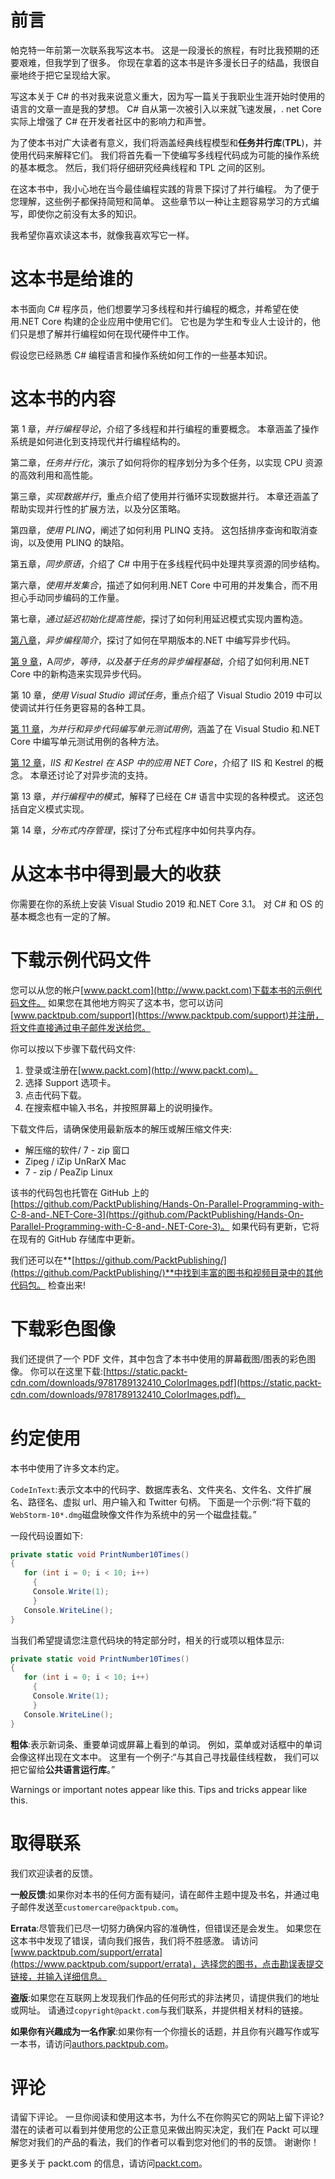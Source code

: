 # 前言

帕克特一年前第一次联系我写这本书。 这是一段漫长的旅程，有时比我预期的还要艰难，但我学到了很多。 你现在拿着的这本书是许多漫长日子的结晶，我很自豪地终于把它呈现给大家。

写这本关于 C# 的书对我来说意义重大，因为写一篇关于我职业生涯开始时使用的语言的文章一直是我的梦想。 C# 自从第一次被引入以来就飞速发展，. net Core 实际上增强了 C# 在开发者社区中的影响力和声誉。

为了使本书对广大读者有意义，我们将涵盖经典线程模型和**任务并行库**(**TPL**)，并使用代码来解释它们。 我们将首先看一下使编写多线程代码成为可能的操作系统的基本概念。 然后，我们将仔细研究经典线程和 TPL 之间的区别。

在这本书中，我小心地在当今最佳编程实践的背景下探讨了并行编程。 为了便于您理解，这些例子都保持简短和简单。 这些章节以一种让主题容易学习的方式编写，即使你之前没有太多的知识。

我希望你喜欢读这本书，就像我喜欢写它一样。

# 这本书是给谁的

本书面向 C# 程序员，他们想要学习多线程和并行编程的概念，并希望在使用.NET Core 构建的企业应用中使用它们。 它也是为学生和专业人士设计的，他们只是想了解并行编程如何在现代硬件中工作。

假设您已经熟悉 C# 编程语言和操作系统如何工作的一些基本知识。

# 这本书的内容

第 1 章，*并行编程导论*，介绍了多线程和并行编程的重要概念。 本章涵盖了操作系统是如何进化到支持现代并行编程结构的。

第二章，*任务并行化*，演示了如何将你的程序划分为多个任务，以实现 CPU 资源的高效利用和高性能。

第三章，*实现数据并行*，重点介绍了使用并行循环实现数据并行。 本章还涵盖了帮助实现并行性的扩展方法，以及分区策略。

第四章，*使用 PLINQ*，阐述了如何利用 PLINQ 支持。 这包括排序查询和取消查询，以及使用 PLINQ 的缺陷。

第五章，*同步原语*，介绍了 C# 中用于在多线程代码中处理共享资源的同步结构。

第六章，*使用并发集合*，描述了如何利用.NET Core 中可用的并发集合，而不用担心手动同步编码的工作量。

第七章，*通过延迟初始化提高性能*，探讨了如何利用延迟模式实现内置构造。

[第八章](08.html)，*异步编程简介*，探讨了如何在早期版本的.NET 中编写异步代码。

[第 9 章](09.html)，A*同步，等待，以及基于任务的异步编程基础*，介绍了如何利用.NET Core 中的新构造来实现异步代码。

第 10 章，*使用 Visual Studio 调试任务*，重点介绍了 Visual Studio 2019 中可以使调试并行任务更容易的各种工具。

[第 11 章](11.html)，*为并行和异步代码编写单元测试用例*，涵盖了在 Visual Studio 和.NET Core 中编写单元测试用例的各种方法。

[第 12 章](12.html)，*IIS 和 Kestrel 在 ASP 中的应用 NET Core*，介绍了 IIS 和 Kestrel 的概念。 本章还讨论了对异步流的支持。

第 13 章，*并行编程中的模式*，解释了已经在 C# 语言中实现的各种模式。 这还包括自定义模式实现。

第 14 章，*分布式内存管理*，探讨了分布式程序中如何共享内存。

# 从这本书中得到最大的收获

你需要在你的系统上安装 Visual Studio 2019 和.NET Core 3.1。 对 C# 和 OS 的基本概念也有一定的了解。

# 下载示例代码文件

您可以从您的帐户[www.packt.com](http://www.packt.com)下载本书的示例代码文件。 如果您在其他地方购买了这本书，您可以访问[www.packtpub.com/support](https://www.packtpub.com/support)并注册，将文件直接通过电子邮件发送给您。

你可以按以下步骤下载代码文件:

1.  登录或注册在[www.packt.com](http://www.packt.com)。
2.  选择 Support 选项卡。
3.  点击代码下载。
4.  在搜索框中输入书名，并按照屏幕上的说明操作。

下载文件后，请确保使用最新版本的解压或解压缩文件夹:

*   解压缩的软件/ 7 - zip 窗口
*   Zipeg / iZip UnRarX Mac
*   7 - zip / PeaZip Linux

该书的代码包也托管在 GitHub 上的[https://github.com/PacktPublishing/Hands-On-Parallel-Programming-with-C-8-and-.NET-Core-3](https://github.com/PacktPublishing/Hands-On-Parallel-Programming-with-C-8-and-.NET-Core-3)。 如果代码有更新，它将在现有的 GitHub 存储库中更新。

我们还可以在**[https://github.com/PacktPublishing/](https://github.com/PacktPublishing/)**中找到丰富的图书和视频目录中的其他代码包。 检查出来!

# 下载彩色图像

我们还提供了一个 PDF 文件，其中包含了本书中使用的屏幕截图/图表的彩色图像。 你可以在这里下载:[https://static.packt-cdn.com/downloads/9781789132410_ColorImages.pdf](https://static.packt-cdn.com/downloads/9781789132410_ColorImages.pdf)。

# 约定使用

本书中使用了许多文本约定。

`CodeInText`:表示文本中的代码字、数据库表名、文件夹名、文件名、文件扩展名、路径名、虚拟 url、用户输入和 Twitter 句柄。 下面是一个示例:“将下载的`WebStorm-10*.dmg`磁盘映像文件作为系统中的另一个磁盘挂载。”

一段代码设置如下:

```cs
private static void PrintNumber10Times()
{
   for (int i = 0; i < 10; i++)
     {
     Console.Write(1);
     }
   Console.WriteLine();
}
```

当我们希望提请您注意代码块的特定部分时，相关的行或项以粗体显示:

```cs
private static void PrintNumber10Times()
{
   for (int i = 0; i < 10; i++)
     {
     Console.Write(1);
     }
   Console.WriteLine();
}
```

**粗体**:表示新词条、重要单词或屏幕上看到的单词。 例如，菜单或对话框中的单词会像这样出现在文本中。 这里有一个例子:“与其自己寻找最佳线程数，
我们可以把它留给**公共语言运行库**。”

Warnings or important notes appear like this. Tips and tricks appear like this.

# 取得联系

我们欢迎读者的反馈。

**一般反馈**:如果你对本书的任何方面有疑问，请在邮件主题中提及书名，并通过电子邮件发送至`customercare@packtpub.com`。

**Errata**:尽管我们已尽一切努力确保内容的准确性，但错误还是会发生。 如果您在这本书中发现了错误，请向我们报告，我们将不胜感激。 请访问[www.packtpub.com/support/errata](https://www.packtpub.com/support/errata)，选择您的图书，点击勘误表提交链接，并输入详细信息。

**盗版**:如果您在互联网上发现我们作品的任何形式的非法拷贝，请提供我们的地址或网址。 请通过`copyright@packt.com`与我们联系，并提供相关材料的链接。

**如果你有兴趣成为一名作家**:如果你有一个你擅长的话题，并且你有兴趣写作或写一本书，请访问[authors.packtpub.com](http://authors.packtpub.com/)。

# 评论

请留下评论。 一旦你阅读和使用这本书，为什么不在你购买它的网站上留下评论? 潜在的读者可以看到并使用您的公正意见来做出购买决定，我们在 Packt 可以理解您对我们的产品的看法，我们的作者可以看到您对他们的书的反馈。 谢谢你！

更多关于 packt.com 的信息，请访问[packt.com](http://www.packt.com/)。